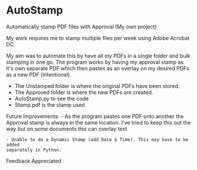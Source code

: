# AutoStamp
 Automatically stamp PDF files with Approval (My own project)

 My work requires me to stamp multiple files per week using Adobe Acrobat DC.
 
 My aim was to automate this by have all my PDFs in a single folder and bulk
 stamping in one go. The program works by having my approval stamp as it's own 
 separate PDF which then pastes as an overlay on my desired PDFs as a new PDF (intentional).

 - The Unstamped folder is where the original PDFs have been stored. 
 - The Approved folder is where the new PDFs are created.
 - AutoStamp.py to see the code
 - Stamp.pdf is the stamp used

 Future Improvements:
    - As the program pastes one PDF onto another the Approval stamp is always in
    the same location. I've tried to keep this out the way but on some documents
    this can overlay text.

    - Unable to do a Dynamic Stamp (add Date & Time). This may have to be added 
    separately in Python.

Feedback Appreciated
